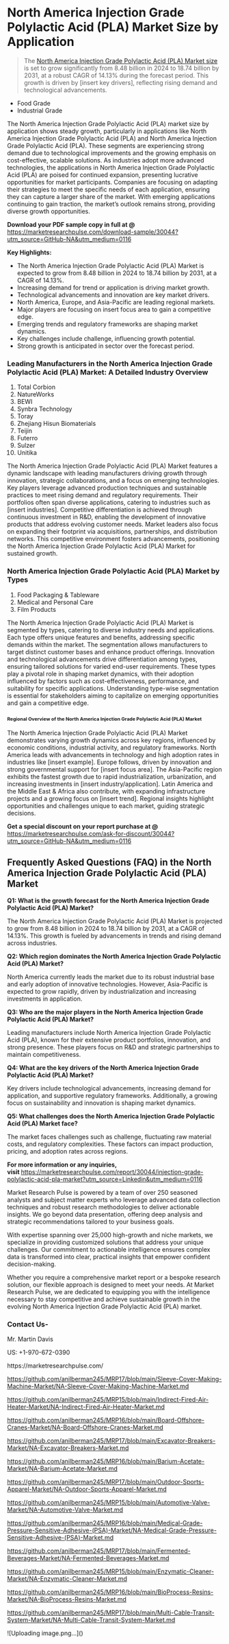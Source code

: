 <h1>North America Injection Grade Polylactic Acid (PLA) Market&nbsp;Size by Application</h1><blockquote><p>The <a href="https://marketresearchpulse.com/download-sample/30044?utm_source=GitHub-NA&amp;utm_medium=0116">North America Injection Grade Polylactic Acid (PLA) Market size</a> is set to grow significantly from 8.48 billion in 2024 to 18.74 billion by 2031, at a robust CAGR of 14.13% during the forecast period. This growth is driven by [insert key drivers], reflecting rising demand and technological advancements.</p></blockquote><ul><li>Food Grade<li> Industrial Grade</li></ul><p>The North America Injection Grade Polylactic Acid (PLA) market size by application shows steady growth, particularly in applications like North America Injection Grade Polylactic Acid (PLA) and North America Injection Grade Polylactic Acid (PLA). These segments are experiencing strong demand due to technological improvements and the growing emphasis on cost-effective, scalable solutions. As industries adopt more advanced technologies, the applications in North America Injection Grade Polylactic Acid (PLA) are poised for continued expansion, presenting lucrative opportunities for market participants. Companies are focusing on adapting their strategies to meet the specific needs of each application, ensuring they can capture a larger share of the market. With emerging applications continuing to gain traction, the market’s outlook remains strong, providing diverse growth opportunities.</p><p><strong>Download your PDF sample copy in full at @ </strong><a href="https://marketresearchpulse.com/download-sample/30044?utm_source=GitHub-NA&amp;utm_medium=0116">https://marketresearchpulse.com/download-sample/30044?utm_source=GitHub-NA&amp;utm_medium=0116</a></p><p><strong>Key Highlights: </strong></p><ul><li>The North America Injection Grade Polylactic Acid (PLA) Market is expected to grow from 8.48 billion in 2024 to 18.74 billion by 2031, at a CAGR of 14.13%.</li><li>Increasing demand for trend or application is driving market growth.</li><li>Technological advancements and innovation are key market drivers.</li><li>North America, Europe, and Asia-Pacific are leading regional markets.</li><li>Major players are focusing on insert focus area to gain a competitive edge.</li><li>Emerging trends and regulatory frameworks are shaping market dynamics.</li><li>Key challenges include challenge, influencing growth potential.</li><li>Strong growth is anticipated in sector over the forecast period.</li></ul><h3>Leading Manufacturers in the North America Injection Grade Polylactic Acid (PLA) Market: A Detailed Industry Overview</h3><ol><li>Total Corbion</li><li>NatureWorks</li><li>BEWI</li><li>Synbra Technology</li><li>Toray</li><li>Zhejiang Hisun Biomaterials</li><li>Teijin</li><li>Futerro</li><li>Sulzer</li><li>Unitika</li></ol><div class="flex max-w-full flex-col flex-grow"><div class="min-h-8 text-message flex w-full flex-col items-end gap-2 whitespace-normal break-words [.text-message+&amp;]:mt-5" dir="auto" data-message-author-role="assistant" data-message-id="fd8432e4-4910-450d-b182-61b7bfb0a01f" data-message-model-slug="gpt-4o"><div class="flex w-full flex-col gap-1 empty:hidden first:pt-[3px]"><div class="markdown prose w-full break-words dark:prose-invert light"><p>The North America Injection Grade Polylactic Acid (PLA) Market features a dynamic landscape with leading manufacturers driving growth through innovation, strategic collaborations, and a focus on emerging technologies. Key players leverage advanced production techniques and sustainable practices to meet rising demand and regulatory requirements. Their portfolios often span diverse applications, catering to industries such as [insert industries]. Competitive differentiation is achieved through continuous investment in R&amp;D, enabling the development of innovative products that address evolving customer needs. Market leaders also focus on expanding their footprint via acquisitions, partnerships, and distribution networks. This competitive environment fosters advancements, positioning the North America Injection Grade Polylactic Acid (PLA) Market for sustained growth.</p></div></div></div></div><h3>North America Injection Grade Polylactic Acid (PLA) Market by Types</h3><ol><li>Food Packaging & Tableware <li> Medical and Personal Care <li> Film Products</li></ol><div class="flex max-w-full flex-col flex-grow"><div class="min-h-8 text-message flex w-full flex-col items-end gap-2 whitespace-normal break-words [.text-message+&amp;]:mt-5" dir="auto" data-message-author-role="assistant" data-message-id="084470be-0bb7-4664-bddf-5156b4f41249" data-message-model-slug="gpt-4o-mini"><div class="flex w-full flex-col gap-1 empty:hidden first:pt-[3px]"><div class="markdown prose w-full break-words dark:prose-invert light"><p>The North America Injection Grade Polylactic Acid (PLA) Market is segmented by types, catering to diverse industry needs and applications. Each type offers unique features and benefits, addressing specific demands within the market. The segmentation allows manufacturers to target distinct customer bases and enhance product offerings. Innovation and technological advancements drive differentiation among types, ensuring tailored solutions for varied end-user requirements. These types play a pivotal role in shaping market dynamics, with their adoption influenced by factors such as cost-effectiveness, performance, and suitability for specific applications. Understanding type-wise segmentation is essential for stakeholders aiming to capitalize on emerging opportunities and gain a competitive edge.</p></div></div></div></div><h3><span style="font-size: 11px;">Regional Overview of the North America Injection Grade Polylactic Acid (PLA) Market</span></h3><div class="flex max-w-full flex-col flex-grow"><div class="min-h-8 text-message flex w-full flex-col items-end gap-2 whitespace-normal break-words [.text-message+&amp;]:mt-5" dir="auto" data-message-author-role="assistant" data-message-id="e9038762-ce64-4e30-91c9-9bd413514231" data-message-model-slug="gpt-4o-mini"><div class="flex w-full flex-col gap-1 empty:hidden first:pt-[3px]"><div class="markdown prose w-full break-words dark:prose-invert light"><p>The North America Injection Grade Polylactic Acid (PLA) Market demonstrates varying growth dynamics across key regions, influenced by economic conditions, industrial activity, and regulatory frameworks. North America leads with advancements in technology and high adoption rates in industries like [insert example]. Europe follows, driven by innovation and strong governmental support for [insert focus area]. The Asia-Pacific region exhibits the fastest growth due to rapid industrialization, urbanization, and increasing investments in [insert industry/application]. Latin America and the Middle East &amp; Africa also contribute, with expanding infrastructure projects and a growing focus on [insert trend]. Regional insights highlight opportunities and challenges unique to each market, guiding strategic decisions.</p></div></div></div></div><p><strong>Get a special discount on your report purchase at @ </strong><a href="https://marketresearchpulse.com/ask-for-discount/30044?utm_source=GitHub-NA&amp;utm_medium=0116">https://marketresearchpulse.com/ask-for-discount/30044?utm_source=GitHub-NA&amp;utm_medium=0116</a></p><h2>Frequently Asked Questions (FAQ) in the North America Injection Grade Polylactic Acid (PLA) Market</h2><p><strong>Q1: What is the growth forecast for the North America Injection Grade Polylactic Acid (PLA) Market?</strong></p><p>The North America Injection Grade Polylactic Acid (PLA) Market is projected to grow from 8.48 billion in 2024 to 18.74 billion by 2031, at a CAGR of 14.13%. This growth is fueled by advancements in trends and rising demand across industries.</p><p><strong>Q2: Which region dominates the North America Injection Grade Polylactic Acid (PLA) Market?</strong></p><p>North America currently leads the market due to its robust industrial base and early adoption of innovative technologies. However, Asia-Pacific is expected to grow rapidly, driven by industrialization and increasing investments in application.</p><p><strong>Q3: Who are the major players in the North America Injection Grade Polylactic Acid (PLA) Market?</strong></p><p>Leading manufacturers include North America Injection Grade Polylactic Acid (PLA), known for their extensive product portfolios, innovation, and strong presence. These players focus on R&amp;D and strategic partnerships to maintain competitiveness.</p><p><strong>Q4: What are the key drivers of the North America Injection Grade Polylactic Acid (PLA) Market?</strong></p><p>Key drivers include technological advancements, increasing demand for application, and supportive regulatory frameworks. Additionally, a growing focus on sustainability and innovation is shaping market dynamics.</p><p><strong>Q5: What challenges does the North America Injection Grade Polylactic Acid (PLA) Market face?</strong></p><p>The market faces challenges such as challenge, fluctuating raw material costs, and regulatory complexities. These factors can impact production, pricing, and adoption rates across regions.</p><p><strong>For more information or any inquiries, visit&nbsp;</strong><a href="https://marketresearchpulse.com/report/30044/injection-grade-polylactic-acid-pla-market?utm_source=Linkedin&utm_medium=0116">https://marketresearchpulse.com/report/30044/injection-grade-polylactic-acid-pla-market?utm_source=Linkedin&utm_medium=0116</a></p><p>Market Research Pulse is powered by a team of over 250 seasoned analysts and subject matter experts who leverage advanced data collection techniques and robust research methodologies to deliver actionable insights. We go beyond data presentation, offering deep analysis and strategic recommendations tailored to your business goals.</p><p>With expertise spanning over 25,000 high-growth and niche markets, we specialize in providing customized solutions that address your unique challenges. Our commitment to actionable intelligence ensures complex data is transformed into clear, practical insights that empower confident decision-making.</p><p>Whether you require a comprehensive market report or a bespoke research solution, our flexible approach is designed to meet your needs. At Market Research Pulse, we are dedicated to equipping you with the intelligence necessary to stay competitive and achieve sustainable growth in the evolving North America Injection Grade Polylactic Acid (PLA) market.</p><h3><strong>Contact Us-</strong></h3><p>Mr. Martin Davis</p><p>US: +1-970-672-0390</p><p>https://marketresearchpulse.com/</p><p><a href="https://github.com/anilberman245/MRP17/blob/main/Sleeve-Cover-Making-Machine-Market/NA-Sleeve-Cover-Making-Machine-Market.md">https://github.com/anilberman245/MRP17/blob/main/Sleeve-Cover-Making-Machine-Market/NA-Sleeve-Cover-Making-Machine-Market.md</a></p><p><a href="https://github.com/anilberman245/MRP15/blob/main/Indirect-Fired-Air-Heater-Market/NA-Indirect-Fired-Air-Heater-Market.md">https://github.com/anilberman245/MRP15/blob/main/Indirect-Fired-Air-Heater-Market/NA-Indirect-Fired-Air-Heater-Market.md</a></p><p><a href="https://github.com/anilberman245/MRP16/blob/main/Board-Offshore-Cranes-Market/NA-Board-Offshore-Cranes-Market.md">https://github.com/anilberman245/MRP16/blob/main/Board-Offshore-Cranes-Market/NA-Board-Offshore-Cranes-Market.md</a></p><p><a href="https://github.com/anilberman245/MRP17/blob/main/Excavator-Breakers-Market/NA-Excavator-Breakers-Market.md">https://github.com/anilberman245/MRP17/blob/main/Excavator-Breakers-Market/NA-Excavator-Breakers-Market.md</a></p><p><a href="https://github.com/anilberman245/MRP16/blob/main/Barium-Acetate-Market/NA-Barium-Acetate-Market.md">https://github.com/anilberman245/MRP16/blob/main/Barium-Acetate-Market/NA-Barium-Acetate-Market.md</a></p><p><a href="https://github.com/anilberman245/MRP17/blob/main/Outdoor-Sports-Apparel-Market/NA-Outdoor-Sports-Apparel-Market.md">https://github.com/anilberman245/MRP17/blob/main/Outdoor-Sports-Apparel-Market/NA-Outdoor-Sports-Apparel-Market.md</a></p><p><a href="https://github.com/anilberman245/MRP15/blob/main/Automotive-Valve-Market/NA-Automotive-Valve-Market.md">https://github.com/anilberman245/MRP15/blob/main/Automotive-Valve-Market/NA-Automotive-Valve-Market.md</a></p><p><a href="https://github.com/anilberman245/MRP16/blob/main/Medical-Grade-Pressure-Sensitive-Adhesive-(PSA)-Market/NA-Medical-Grade-Pressure-Sensitive-Adhesive-(PSA)-Market.md">https://github.com/anilberman245/MRP16/blob/main/Medical-Grade-Pressure-Sensitive-Adhesive-(PSA)-Market/NA-Medical-Grade-Pressure-Sensitive-Adhesive-(PSA)-Market.md</a></p><p><a href="https://github.com/anilberman245/MRP17/blob/main/Fermented-Beverages-Market/NA-Fermented-Beverages-Market.md">https://github.com/anilberman245/MRP17/blob/main/Fermented-Beverages-Market/NA-Fermented-Beverages-Market.md</a></p><p><a href="https://github.com/anilberman245/MRP15/blob/main/Enzymatic-Cleaner-Market/NA-Enzymatic-Cleaner-Market.md">https://github.com/anilberman245/MRP15/blob/main/Enzymatic-Cleaner-Market/NA-Enzymatic-Cleaner-Market.md</a></p><p><a href="https://github.com/anilberman245/MRP16/blob/main/BioProcess-Resins-Market/NA-BioProcess-Resins-Market.md">https://github.com/anilberman245/MRP16/blob/main/BioProcess-Resins-Market/NA-BioProcess-Resins-Market.md</a></p><p><a href="https://github.com/anilberman245/MRP17/blob/main/Multi-Cable-Transit-System-Market/NA-Multi-Cable-Transit-System-Market.md">https://github.com/anilberman245/MRP17/blob/main/Multi-Cable-Transit-System-Market/NA-Multi-Cable-Transit-System-Market.md</a></p>
![Uploading image.png…]()

